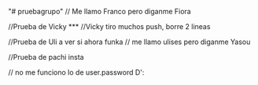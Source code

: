 "# pruebagrupo" 
// Me llamo Franco pero diganme Fiora

//Prueba de Vicky ***
//Vicky tiro muchos push, borre 2 lineas

//Prueba de Uli a ver si ahora funka
// me llamo ulises pero diganme Yasou

//Prueba de pachi insta

// no me funciono lo de user.password D':
